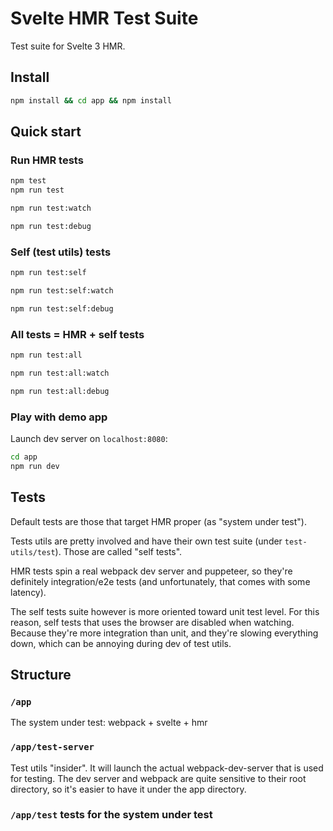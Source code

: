 # Svelte HMR Test Suite

Test suite for Svelte 3 HMR.

## Install

```bash
npm install && cd app && npm install
```

## Quick start

### Run HMR tests

```bash
npm test
npm run test

npm run test:watch

npm run test:debug
```

### Self (test utils) tests

```bash
npm run test:self

npm run test:self:watch

npm run test:self:debug
```

### All tests = HMR + self tests

```bash
npm run test:all

npm run test:all:watch

npm run test:all:debug
```

### Play with demo app

Launch dev server on `localhost:8080`:

```bash
cd app
npm run dev
```

## Tests

Default tests are those that target HMR proper (as "system under test").

Tests utils are pretty involved and have their own test suite (under `test-utils/test`). Those are called "self tests".

HMR tests spin a real webpack dev server and puppeteer, so they're definitely integration/e2e tests (and unfortunately, that comes with some latency).

The self tests suite however is more oriented toward unit test level. For this reason, self tests that uses the browser are disabled when watching. Because they're more integration than unit, and they're slowing everything down, which can be annoying during dev of test utils.

## Structure

### `/app`

The system under test: webpack + svelte + hmr

### `/app/test-server`

Test utils "insider". It will launch the actual webpack-dev-server that is used for testing. The dev server and webpack are quite sensitive to their root directory, so it's easier to have it under the app directory.

### `/app/test` tests for the system under test
